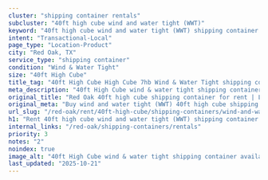 ```yaml
---
cluster: "shipping container rentals"
subcluster: "40ft high cube wind and water tight (WWT)"
keyword: "40ft high cube wind and water tight (WWT) shipping container for rent Red Oak, TX"
intent: "Transactional-Local"
page_type: "Location-Product"
city: "Red Oak, TX"
service_type: "shipping container"
condition: "Wind & Water Tight"
size: "40ft High Cube"
title_tag: "40ft High Cube High Cube 7hb Wind & Water Tight shipping container Sales in Red Oak | LC Container"
meta_description: "40ft High Cube wind & water tight shipping container sales in Red Oak. High cube containers with extra height. Fast delivery, competitive pricing. Serving shipping containers area. Quote ID: PTG. Call (214) 524-4168 for your free quote today."
original_title: "Red Oak 40ft high cube shipping container for rent | LC"
original_meta: "Buy wind and water tight (WWT) 40ft high cube shipping container rent with local delivery in Red Oak, TX. LC Container — local Since 2003. Request a fast quote today."
url_slug: "/red-oak/rent/40ft-high-cube/shipping-containers/wind-and-water-tight-wwt"
h1: "Rent 40ft high cube wind and water tight (WWT) shipping container in Red Oak"
internal_links: "/red-oak/shipping-containers/rentals"
priority: 3
notes: "2"
noindex: true
image_alt: "40ft High Cube wind & water tight shipping container available for delivery in Red Oak"
last_updated: "2025-10-21"
---
```


<!-- TODO: Add unique city/inventory copy, images, and internal links here. -->
